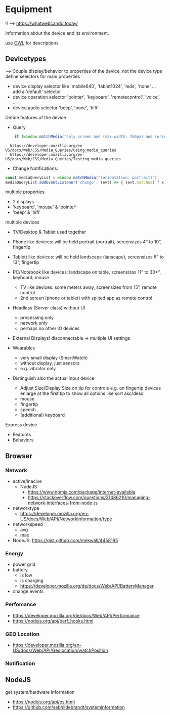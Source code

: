 Equipment
=========

!! --> https://whatwebcando.today/

Information about the device and its environment.

use [OWL](https://www.w3.org/OWL/) for descriptions

## Devicetypes

--> Couple display/behavior to properties of the device, not the device type
define selectors for main properties 
- device display selector like 'mobile640', 'tablet1024', 'leds', 'none' ... add a 'default' selector
- device operation selector 'pointer', 'keyboard', 'remotecontrol', 'voice', ...
- device audio selector 'beep', 'none', 'hifi'

Define features of the device
- Query
````js
    if (window.matchMedia("only screen and (max-width: 760px) and (orientation: portrait)").matches) ...
````
    - https://developer.mozilla.org/en-US/docs/Web/CSS/Media_Queries/Using_media_queries
    - https://developer.mozilla.org/en-US/docs/Web/CSS/Media_Queries/Testing_media_queries
- Change Notifications:
````js
const mediaQueryList = window.matchMedia("(orientation: portrait)");
mediaQueryList.addEventListener('change', (evt) => { (evt.matches) ? x  : y });
````    
    
multiple properties
- 2 displays
- 'keyboard', 'mouse' & 'pointer'
- 'beep' & 'hifi'

multiple devices
- TV/Desktop & Tablet used together
 
- Phone like devices: will be held portrait (portrait), screensizes 4” to 10”, fingertip
- Tablett like devices: will be held landscape (lanscape), screensizes 6” to 13”, fingertip
- PC/Notebook like devices: landscape on table, screensizes 11” to 30+”, keyboard, mouse
    - TV like devices: some meters away, screensizes from 15”, remote control
    - 2nd screen (phone or tablet) with splited app as remote control
- Headless (Server class) without UI
    - processing only
    - network only
    - perhaps no other IO devices
- External Displays! disconnectable → multiple UI settings 
- Wearables
    - very small display (SmartWatch)
    - without display, just sensors
    - e.g. vibrator only
- Distinguish also the actual input device
    - Adjust Size/Display Size on tip for controls e.g. on fingertip devices enlarge at the first tip to show all options like sort asc/desc
    - mouse
    - fingertip
    - speech
    - (additional) keyboard
    
Express device
- Features
- Behaviors

## Browser

### Network
- active/inacive
    - NodeJS
        - https://www.npmjs.com/package/internet-available
        - https://stackoverflow.com/questions/31486210/managing-network-interfaces-from-node-js
- networktype
    - https://developer.mozilla.org/en-US/docs/Web/API/NetworkInformation/type
- networkspeed
    - avg
    - max
- NodeJS: https://gist.github.com/mekwall/4458195
    
### Energy
- power grid
- battery
    - is low
    - is charging
    - https://developer.mozilla.org/de/docs/Web/API/BatteryManager 
- change events

### Perfomance
- https://developer.mozilla.org/de/docs/Web/API/Performance
- https://nodejs.org/api/perf_hooks.html

### GEO Location
- https://developer.mozilla.org/en-US/docs/Web/API/Geolocation/watchPosition

### Notification



## NodeJS

get system/hardware information
- https://nodejs.org/api/os.html
- https://github.com/sebhildebrandt/systeminformation
